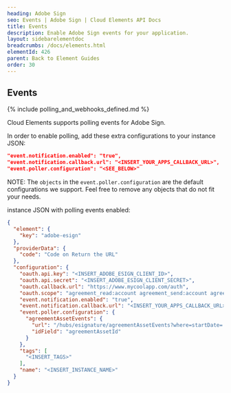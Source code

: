 ```yaml
---
heading: Adobe Sign
seo: Events | Adobe Sign | Cloud Elements API Docs
title: Events
description: Enable Adobe Sign events for your application.
layout: sidebarelementdoc
breadcrumbs: /docs/elements.html
elementId: 426
parent: Back to Element Guides
order: 30
---
```


## Events

{% include polling_and_webhooks_defined.md %}

Cloud Elements supports polling events for Adobe Sign.

In order to enable polling, add these extra configurations to your instance JSON:

```JSON
"event.notification.enabled": "true",
"event.notification.callback.url": "<INSERT_YOUR_APPS_CALLBACK_URL>",
"event.poller.configuration": "<SEE_BELOW>"
```

NOTE: The `objects` in the `event.poller.configuration` are the default configurations we support.  Feel free to remove any objects that do not fit your needs.

instance JSON with polling events enabled:

```json
{
  "element": {
    "key": "adobe-esign"
  },
  "providerData": {
    "code": "Code on Return the URL"
  },
  "configuration": {
    "oauth.api.key": "<INSERT_ADOBE_ESIGN_CLIENT_ID>",
    "oauth.api.secret": "<INSERT_ADOBE_ESIGN_CLIENT_SECRET>",
    "oauth.callback.url": "https://www.mycoolapp.com/auth",
    "oauth.scope": "agreement_read:account agreement_send:account agreement_write:account library_read:account library_write:account user_login:account user_read:account user_write:account widget_read:account widget_write:account workflow_read:account workflow_write:account",
    "event.notification.enabled": "true",
    "event.notification.callback.url": "<INSERT_YOUR_APPS_CALLBACK_URL>",
    "event.poller.configuration": {
      "agreementAssetEvents": {
        "url": "/hubs/esignature/agreementAssetEvents?where=startDate='${date:yyyy-MM-dd'T'HH:mm:ssXXX}'",
        "idField": "agreementAssetId"
      }
    },
    "tags": [
      "<INSERT_TAGS>"
    ],
    "name": "<INSERT_INSTANCE_NAME>"
  }
}
```
